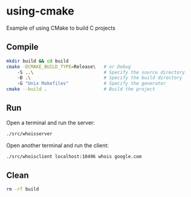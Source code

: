 # using-cmake

Example of using CMake to build C projects

## Compile

```bash
mkdir build && cd build
cmake -DCMAKE_BUILD_TYPE=Release\   # or Debug
    -S ..\                          # Specify the source directory
    -B .\                           # Specify the build directory
    -G "Unix Makefiles"             # Specify the generator
cmake --build .                     # Build the project
```

## Run

Open a terminal and run the server:

```bash
./src/whoisserver
```

Open another terminal and run the client:

```bash
./src/whoisclient localhost:10496 whois google.com
```

## Clean

```bash
rm -rf build
```
